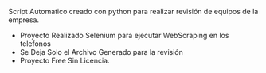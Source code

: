 Script Automatico creado con python para realizar revisión de equipos de la empresa.

- Proyecto Realizado Selenium para ejecutar WebScraping en los telefonos
- Se Deja Solo el Archivo Generado para la revisión
- Proyecto Free Sin Licencia.